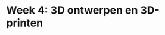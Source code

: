 # Week 4: 3D ontwerpen en 3D-printen

<!--In deze les maakten we kennis met een vijftal applicaties voor vectoriële 2D-afbeeldingen, met de laser cutter als toepassing in het achterhoofd. Vectorafbeeldingen werken niet met pixels, maar met wiskundige formules die grafische objecten exact kunnen opslaan. Het voordeel is dat deze figuren willekeurig scherp te maken zijn en dat er effectief _lijnen_ in staan die de lasercutter kan volgen, in tegenstelling tot pixelafbeeldingen die aan scherpte inboeten bij inzoomen en waarbij de precieze lijnen verloren gaan in pixels.

## Inkscape / Illustrator

Een veelzijdig algemeen programma om vectorafbeeldingen te tekenen en te bewerken is hier cruciaal (en is ook zeer nuttig in andere toepassingen). Adobe Illustrator moet het toonaangevende zijn Zelf maak ik geregeld gebruik van Adobe Illustrator en voelt diens _open source_ kleine broertje Inkscape mij een beetje clunky aan, dus zie ik weinig reden om over te schakelen. Zolang we de resultaten opslaan en delen in een formaat waar ook andere software mee overweg kan (zoals `svg`) tenminste.

## FlatFab

[FlatFab](http://www.flatfab.com/) is een meer niche programma, bedoeld voor het uittekenen van 3D-figuren die bestaan uit tweedimensionale sneetjes. Het laat heel makkelijk toe om deze sneetjes (inclusief inkepingen) te exporteren, zodat lasersnijden en in elkaar zetten kinderspel wordt. Althans, dat is de theorie.

## 123D Make / Fusion 360 Slicer

Omgekeerd kan men ook een 3D-figuur-in-sneetjes genereren door te starten met een effectieve driedimensionale figuur en daarvan vlakke doorsnedes op te stellen. Da's de opzet van [123D Make](https://www.autodesk.com/solutions/123d-apps), software die ondertussen niet langer zelfstandig te verkrijgen is maar is opgenomen binnen het pakket [Fusion 360](https://www.autodesk.com/products/fusion-360/overview).

## Box Maker

[Box Maker](http://ingegno.be/Manuals/openjscad/boxmaker.html) dient voor het ontwerpen van balkvormige doosjes. Geef de benodigde parameters in en de applet genereert een `dxf`-bestand dat dan binnen Inkscape / Illustrator kan worden gepersonaliseerd. Het handige aan deze applet is dat die rekening houdt met de _nerf_, het gedeelte van het hout dat de laser wegbrandt en een niet te verwaarlozen dikte heeft.

## Deepnest

Bij het lasersnijden van een 3D-ontwerp dat uit vele tweedimensionale componenten bestaat, wil je uiteraard zo weinig mogelijk hout verliezen. [Deepnest](https://deepnest.io/) puzzelt de onderdelen efficiënt samen.
-->